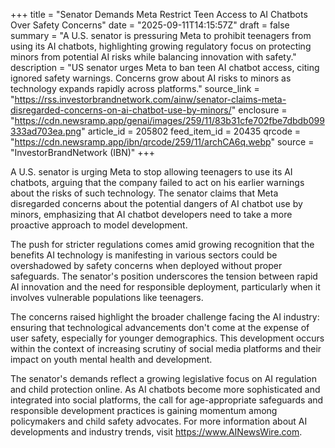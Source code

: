 +++
title = "Senator Demands Meta Restrict Teen Access to AI Chatbots Over Safety Concerns"
date = "2025-09-11T14:15:57Z"
draft = false
summary = "A U.S. senator is pressuring Meta to prohibit teenagers from using its AI chatbots, highlighting growing regulatory focus on protecting minors from potential AI risks while balancing innovation with safety."
description = "US senator urges Meta to ban teen AI chatbot access, citing ignored safety warnings. Concerns grow about AI risks to minors as technology expands rapidly across platforms."
source_link = "https://rss.investorbrandnetwork.com/ainw/senator-claims-meta-disregarded-concerns-on-ai-chatbot-use-by-minors/"
enclosure = "https://cdn.newsramp.app/genai/images/259/11/83b31cfe702fbe7dbdb099333ad703ea.png"
article_id = 205802
feed_item_id = 20435
qrcode = "https://cdn.newsramp.app/ibn/qrcode/259/11/archCA6q.webp"
source = "InvestorBrandNetwork (IBN)"
+++

<p>A U.S. senator is urging Meta to stop allowing teenagers to use its AI chatbots, arguing that the company failed to act on his earlier warnings about the risks of such technology. The senator claims that Meta disregarded concerns about the potential dangers of AI chatbot use by minors, emphasizing that AI chatbot developers need to take a more proactive approach to model development.</p><p>The push for stricter regulations comes amid growing recognition that the benefits AI technology is manifesting in various sectors could be overshadowed by safety concerns when deployed without proper safeguards. The senator's position underscores the tension between rapid AI innovation and the need for responsible deployment, particularly when it involves vulnerable populations like teenagers.</p><p>The concerns raised highlight the broader challenge facing the AI industry: ensuring that technological advancements don't come at the expense of user safety, especially for younger demographics. This development occurs within the context of increasing scrutiny of social media platforms and their impact on youth mental health and development.</p><p>The senator's demands reflect a growing legislative focus on AI regulation and child protection online. As AI chatbots become more sophisticated and integrated into social platforms, the call for age-appropriate safeguards and responsible development practices is gaining momentum among policymakers and child safety advocates. For more information about AI developments and industry trends, visit <a href="https://www.AINewsWire.com" rel="nofollow" target="_blank">https://www.AINewsWire.com</a>.</p>